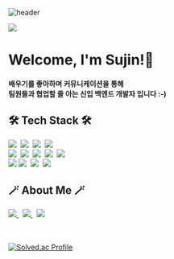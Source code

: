 ![header](https://capsule-render.vercel.app/api?type=waving&color=gradient&height=120&animation=fadeIn&section=footer&fontAlign=70)

 <p>
    <a href="https://hits.seeyoufarm.com">
     <img src="https://hits.seeyoufarm.com/api/count/incr/badge.svg?url=https%3A%2F%2Fgithub.com%2Fyongyongsujin&count_bg=%23AAACA9&title_bg=%23555555&icon=github.svg&icon_color=%23E7E7E7&title=TODAY&edge_flat=true"/>
    </a>
  </p>
  
 
<div align=left>

  <h1>Welcome, I'm Sujin!👋</h1>
  <h4> 
    배우기를 좋아하며 커뮤니케이션을 통해 <br> 
    팀원들과 협업할 줄 아는 신입 백엔드 개발자 입니다 :-)
  </h4>

  <h2> 🛠️ Tech Stack 🛠️ </h2>
  <img src="https://img.shields.io/badge/Oracle-F80000?style=flat&logo=oracle&logoColor=white"/>&nbsp
  <img src="https://img.shields.io/badge/html5-%23E34F26.svg?style=flat&logo=html5&logoColor=white"/>&nbsp 
  <img src="https://img.shields.io/badge/Eclipse-FE7A16.svg?style=flat&logo=Eclipse&logoColor=white"/>&nbsp 
  <img src="https://img.shields.io/badge/java-%23ED8B00.svg?style=flat&logo=java&logoColor=white"/>
  <br> 
  <img src="https://img.shields.io/badge/apache%20tomcat-%23F8DC75.svg?style=flat&logo=apache-tomcat&logoColor=black"/>&nbsp 
  <img src="https://img.shields.io/badge/spring-%236DB33F.svg?style=flat&logo=spring&logoColor=white"/>&nbsp 
  <img src="https://img.shields.io/badge/Gradle-02303A.svg?style=flat&logo=Gradle&logoColor=white"/>&nbsp 
  <img src="https://img.shields.io/badge/jquery-%230769AD.svg?style=flat&logo=jquery&logoColor=white"/>&nbsp 
  <img src="https://img.shields.io/badge/python-3776AB?style=flat&logo=python&logoColor=white"> 
  <br>
  <img src="https://img.shields.io/badge/bootstrap-7952B3?style=flat&logo=bootstrap&logoColor=white"/>
  <img src="https://img.shields.io/badge/javascript-%23323330.svg?style=flat&logo=javascript&logoColor=23F7DF1E"/>&nbsp 
  <img src="https://img.shields.io/badge/github-%23121011.svg?style=flat&logo=github&logoColor=white"/>&nbsp 
  <img src="https://img.shields.io/badge/Notion-%23000000.svg?style=flat&logo=Notion&logoColor=white"/> 

  <br>

  <h2> 🪄 About Me 🪄 </h2>
  <a href="https://blog.naver.com/jin970510">
    <img src="https://img.shields.io/badge/blogger-2D8C3C?style=flat&logo=blogger&logoColor=white&link=https://blog.naver.com/jin970510"/>
  </a>&nbsp
  <a href="https://www.instagram.com/0_sujin0/">
    <img src="https://img.shields.io/badge/Instagram-E4405F?style=flat-round&logo=Instagram&logoColor=white&link=https://www.instagram.com/0_sujin0/"/>
  </a>&nbsp
  <a href="mailto:jin970510@naver.com">
    <img src="https://img.shields.io/badge/Mail-d14836?style=flat-round&logo=Gmail&logoColor=white&link=jin9705100@naver.com"/>
  </a>

  <br><br>
  [![Solved.ac
Profile](http://mazassumnida.wtf/api/v2/generate_badge?boj=jin970510)](https://solved.ac/jin970510/)
  
<!--  <h3> 👩‍💻 My GitHub Status 👩‍💻 </h3>
  <p> 
    <img src="https://github-readme-stats.vercel.app/api?username=yongyongsujin&theme=vue&show_icons=true"/>
  </p>

  <p>
    <a href="https://hits.seeyoufarm.com">
      <img src="https://hits.seeyoufarm.com/api/count/incr/badge.svg?url=https%3A%2F%2Fgithub.com%2Fyongyongsujin&count_bg=%2341B883&title_bg=%23CDC2C2&icon=github.svg&icon_color=%23E7E7E7&title=hits&edge_flat=false"/>
    </a>
  </p>
  
  
-->  

</div>

